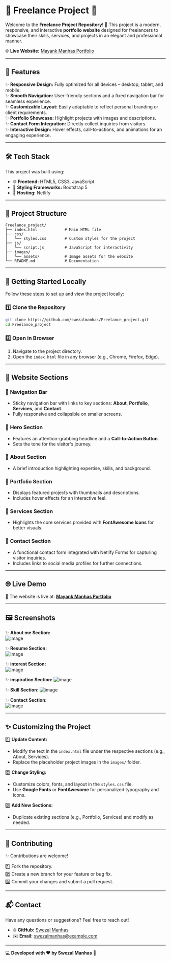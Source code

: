 

# 💼 **Freelance Project** 🌟  

Welcome to the **Freelance Project Repository**! 🚀 This project is a modern, responsive, and interactive **portfolio website** designed for freelancers to showcase their skills, services, and projects in an elegant and professional manner.  

🌐 **Live Website:** [Mayank Manhas Portfolio](https://mayankmanhasportfolio.netlify.app/)  

---

## 🌟 **Features**  

✨ **Responsive Design:** Fully optimized for all devices – desktop, tablet, and mobile.  
✨ **Smooth Navigation:** User-friendly sections and a fixed navigation bar for seamless experience.  
✨ **Customizable Layout:** Easily adaptable to reflect personal branding or client requirements.  
✨ **Portfolio Showcase:** Highlight projects with images and descriptions.  
✨ **Contact Form Integration:** Directly collect inquiries from visitors.  
✨ **Interactive Design:** Hover effects, call-to-actions, and animations for an engaging experience.  

---

## 🛠️ **Tech Stack**  

This project was built using:  

- 🌐 **Frontend:** HTML5, CSS3, JavaScript  
- 🎨 **Styling Frameworks:** Bootstrap 5  
- 📄 **Hosting:** Netlify  

---

## 📂 **Project Structure**  

```
Freelance_project/
├── index.html            # Main HTML file
├── css/
│   └── styles.css        # Custom styles for the project
├── js/
│   └── script.js         # JavaScript for interactivity
├── images/
│   └── assets/           # Image assets for the website
└── README.md             # Documentation
```

---

## 🚀 **Getting Started Locally**  

Follow these steps to set up and view the project locally:

### 1️⃣ **Clone the Repository**  

```bash
git clone https://github.com/swezalmanhas/Freelance_project.git
cd Freelance_project
```

### 2️⃣ **Open in Browser**  

1. Navigate to the project directory.  
2. Open the `index.html` file in any browser (e.g., Chrome, Firefox, Edge).  

---

## 🌟 **Website Sections**  

### 🔹 **Navigation Bar**  
- Sticky navigation bar with links to key sections: **About**, **Portfolio**, **Services**, and **Contact**.  
- Fully responsive and collapsible on smaller screens.  

### 🔹 **Hero Section**  
- Features an attention-grabbing headline and a **Call-to-Action Button**.  
- Sets the tone for the visitor's journey.  

### 🔹 **About Section**  
- A brief introduction highlighting expertise, skills, and background.  

### 🔹 **Portfolio Section**  
- Displays featured projects with thumbnails and descriptions.  
- Includes hover effects for an interactive feel.  

### 🔹 **Services Section**  
- Highlights the core services provided with **FontAwesome Icons** for better visuals.  

### 🔹 **Contact Section**  
- A functional contact form integrated with Netlify Forms for capturing visitor inquiries.  
- Includes links to social media profiles for further connections.  

---

## 🌐 **Live Demo**  

🚀 The website is live at: **[Mayank Manhas Portfolio](https://mayankmanhasportfolio.netlify.app/)**  

---

## 🖼️ **Screenshots**  

✨ **About me Section:**  
![image](https://github.com/user-attachments/assets/b1b6d4eb-51c0-4f66-8ec6-ce4266dcf770)

✨ **Resume Section:**  
![image](https://github.com/user-attachments/assets/4a383a8d-7826-4046-8773-2ff42695508b)

✨ **interest Section:**  
![image](https://github.com/user-attachments/assets/b79c2d4e-ea34-4323-ace4-fadf3a5c75ab)

✨ **inspiration Section:**
![image](https://github.com/user-attachments/assets/9bb3490a-82ff-4123-821a-424ce864a95c)

✨ **Skill Section:**
![image](https://github.com/user-attachments/assets/ce8db1a9-98d3-4f63-b3b3-818d2ca502f4)

✨ **Contact Section:**  
![image](https://github.com/user-attachments/assets/5db22729-66b7-4696-b590-2c39709cfce9)
 

---

## ✨ **Customizing the Project**  

1️⃣ **Update Content:**  
   - Modify the text in the `index.html` file under the respective sections (e.g., About, Services).  
   - Replace the placeholder project images in the `images/` folder.  

2️⃣ **Change Styling:**  
   - Customize colors, fonts, and layout in the `styles.css` file.  
   - Use **Google Fonts** or **FontAwesome** for personalized typography and icons.  

3️⃣ **Add New Sections:**  
   - Duplicate existing sections (e.g., Portfolio, Services) and modify as needed.  

---

## 🤝 **Contributing**  

✨ Contributions are welcome!  

1️⃣ Fork the repository.  
2️⃣ Create a new branch for your feature or bug fix.  
3️⃣ Commit your changes and submit a pull request.  

---

## 📬 **Contact**  

Have any questions or suggestions? Feel free to reach out!  

- 🌐 **GitHub:** [Swezal Manhas](https://github.com/swezalmanhas)  
- ✉️ **Email:** [swezalmanhas@example.com](mailto:swezalmanhas@example.com)  

---

💻 **Developed with ❤️ by Swezal Manhas** 🚀  

